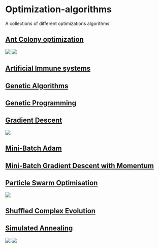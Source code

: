 # Optimization-algorithms
A collections of different optimizations algorithms.

## [Ant Colony optimization](https://github.com/WardQ/Optimization-algorithms/tree/master/Ant%20Colony)
![](https://github.com/WardQ/Optimization-algorithms/blob/master/Ant%20Colony/AntColony.gif)
![](https://github.com/WardQ/Optimization-algorithms/blob/master/Ant%20Colony/evolution_pathlength.png)
## [Artificial Immune systems](https://github.com/WardQ/Optimization-algorithms/tree/master/Artificial%20Immune%20System)
## [Genetic Algorithms](https://github.com/WardQ/Optimization-algorithms/tree/master/Genetic%20Algorithms)
## [Genetic Programming](https://github.com/WardQ/Optimization-algorithms/tree/master/Genetic%20Programming)
## [Gradient Descent](https://github.com/WardQ/Optimization-algorithms/tree/master/Gradient%20Descent)
![](https://github.com/WardQ/Optimization-algorithms/blob/master/Gradient%20Descent/result2.png)
## [Mini-Batch Adam](https://github.com/WardQ/Optimization-algorithms/tree/master/Mini-Batch%20Adam)
## [Mini-Batch Gradient Descent with Momentum](https://github.com/WardQ/Optimization-algorithms/tree/master/Mini-Batch%20Gradient%20Descent%20with%20Momentum)
## [Particle Swarm Optimisation](https://github.com/WardQ/Optimization-algorithms/tree/master/Particle%20Swarm%20Optimization)
![](https://github.com/WardQ/Optimization-algorithms/blob/master/Particle%20Swarm%20Optimization/ParticleSwarm.gif)
## [Shuffled Complex Evolution](https://github.com/WardQ/Optimization-algorithms/tree/master/Shuffled%20Complex%20Evolution)
## [Simulated Annealing](https://github.com/WardQ/Optimization-algorithms/tree/master/Simulated%20Annealing)
![](https://github.com/WardQ/Optimization-algorithms/blob/master/Simulated%20Annealing/alpine_hill_climber.png)
![](https://github.com/WardQ/Optimization-algorithms/blob/master/Simulated%20Annealing/alpine_simulated_annealing.png)
